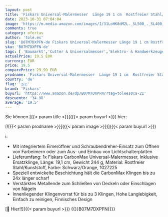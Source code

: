 ```yaml
---
layout: post
title: 'Fiskars Universal-Malermesser  Länge 19 1 cm  Rostfreier Stahl/Kunststoff  Schwarz/Orange  CarbonMax  1027225'
date: 2023-10-31 07:04:04
image: 'https://m.media-amazon.com/images/I/31LoHK8dM2L._SL500_._SL400_.jpg'
comments: true
category: ofertas
author: 'tole.es'
slug: 'B07M7DXPFN-de Fiskars Universal-Malermesser Länge 19 1 cm Rostfreier...'
sku: 'B07M7DXPFN-de'
tags: [ 'Baumarkt','Cutter & Universalmesser','Elektro- & Handwerkzeuge','Garten','Handwerkzeuge','Messer','Messer, Teile & Zubehör','Regular Stores','Shops','fiskars','🇩🇪', ]
actualPrice: 19.5 EUR
currency: EUR
price: 19.5
comparePrice: 29.99 EUR
prodname: 'Fiskars Universal-Malermesser  Länge 19 1 cm  Rostfreier Stahl/Kunststoff  Schwarz/Orange  CarbonMax  1027225'
country: 'de'
flag: '🇩🇪'
brand: 'Fiskars'
buyurl: 'https://www.amazon.de/dp/B07M7DXPFN/?tag=tolees0ca-21'
descuento: '34.98'
average: '19.5'
---
```


Sie können [{{< param title >}}]({{< param buyurl >}}) hier:

[![{{< param prodname >}}]({{< param image >}})]({{< param buyurl >}})

ℹ️:

- Mit integriertem Eimeröffner und Schraubendreher-Einsatz zum Öffnen von Farbeimern oder zum Aus- und Einbau von Lichtschalterplatten
- Lieferumfang: 1x Fiskars CarbonMax Universal-Malermesser, Inklusive Ersatzklinge, Länge: 19,1 cm, Gewicht 244 g, Material: Rostfreier Stahl/Kunststoff, Farbe: Schwarz/Orange, 1027225
- Speziell entwickelte Beschichtung hält die CarbonMax Klingen bis zu 24x länger scharf
- Verstärktes Metallende zum Schließen von Deckeln oder Einschlagen von Nägeln
- Innenliegender Klingenvorrat für bis zu 3 Klingen, Hohe Langlebigkeit, Einfach zu reinigen, Finnisches Design

[🛒 Hier!!]({{< param buyurl >}})
{{<world>}}B07M7DXPFN{{</world>}}
